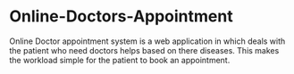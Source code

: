 # Online-Doctors-Appointment
Online Doctor appointment system is a web application in which deals with the patient who need doctors helps based on there diseases. This makes the workload simple for the patient to book an appointment. 
